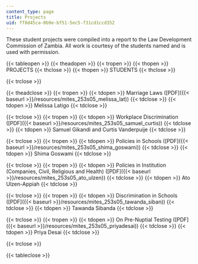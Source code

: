 ```yaml
---
content_type: page
title: Projects
uid: ff8d45ca-0b9e-bf51-5ec5-f31cd1ccd352
---
```


These student projects were compiled into a report to the Law Development Commission of Zambia. All work is courtesy of the students named and is used with permission.

{{< tableopen >}}
{{< theadopen >}}
{{< tropen >}}
{{< thopen >}}
PROJECTS
{{< thclose >}}
{{< thopen >}}
STUDENTS
{{< thclose >}}

{{< trclose >}}

{{< theadclose >}}
{{< tropen >}}
{{< tdopen >}}
Marriage Laws ([PDF]({{< baseurl >}}/resources/mites_253s05_melissa_lat))
{{< tdclose >}}
{{< tdopen >}}
Melissa Latigo
{{< tdclose >}}

{{< trclose >}}
{{< tropen >}}
{{< tdopen >}}
Workplace Discrimination ([PDF]({{< baseurl >}}/resources/mites_253s05_samuel_curtis))
{{< tdclose >}}
{{< tdopen >}}
Samuel Gikandi and Curtis Vanderpuije
{{< tdclose >}}

{{< trclose >}}
{{< tropen >}}
{{< tdopen >}}
Policies in Schools ([PDF]({{< baseurl >}}/resources/mites_253s05_shima_goswami))
{{< tdclose >}}
{{< tdopen >}}
Shima Goswami
{{< tdclose >}}

{{< trclose >}}
{{< tropen >}}
{{< tdopen >}}
Policies in Institution (Companies, Civil, Religious and Health) ([PDF]({{< baseurl >}}/resources/mites_253s05_ato_ulzen))
{{< tdclose >}}
{{< tdopen >}}
Ato Ulzen-Appiah
{{< tdclose >}}

{{< trclose >}}
{{< tropen >}}
{{< tdopen >}}
Discrimination in Schools ([PDF]({{< baseurl >}}/resources/mites_253s05_tawanda_siban))
{{< tdclose >}}
{{< tdopen >}}
Tawanda Sibanda
{{< tdclose >}}

{{< trclose >}}
{{< tropen >}}
{{< tdopen >}}
On Pre-Nuptial Testing ([PDF]({{< baseurl >}}/resources/mites_253s05_priyadesai))
{{< tdclose >}}
{{< tdopen >}}
Priya Desai
{{< tdclose >}}

{{< trclose >}}

{{< tableclose >}}